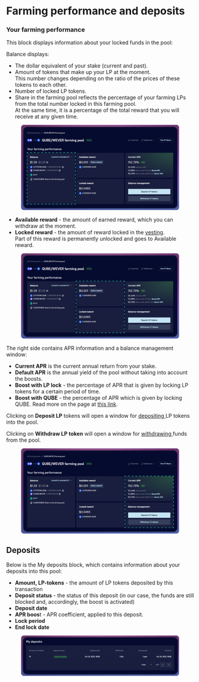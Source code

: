 # Farming performance and deposits

### Your farming performance

This block displays information about your locked funds in the pool:

Balance displays:

* The dollar equivalent of your stake (current and past).
* Amount of tokens that make up your LP at the moment. \
  This number changes depending on the ratio of the prices of these tokens to each other.
* Number of locked LP tokens.
* Share in the farming pool reflects the percentage of your farming LPs from the total number locked in this farming pool. \
  At the same time, it is a percentage of the total reward that you will receive at any given time.

<figure><img src="../../../../../.gitbook/assets/image (22).png" alt=""><figcaption></figcaption></figure>

* **Available reward** - the amount of earned reward, which you can withdraw at the moment.
* **Locked reward** - the amount of reward locked in the [vesting](../../../concepts/vesting.md). \
  Part of this reward is permanently unlocked and goes to Available reward.

<figure><img src="../../../../../.gitbook/assets/image (8).png" alt=""><figcaption></figcaption></figure>

The right side contains APR information and a balance management window:

* **Current APR** is the current annual return from your stake.
* **Default APR** is the annual yield of the pool without taking into account the boosts.
* **Boost with LP lock** - the percentage of APR that is given by locking LP tokens for a certain period of time.
* **Boost with QUBE** - the percentage of APR which is given by locking QUBE. Read more on the page at [this link](../../../../dao/how-to/get-a-boost.md).

Clicking on **Deposit LP** tokens will open a window for [depositing ](../../how-to/deposit-withdraw-farm-tokens.md)LP tokens into the pool.&#x20;

Clicking on **Withdraw LP token** will open a window for [withdrawing ](../../how-to/deposit-withdraw-farm-tokens.md)funds from the pool.

<figure><img src="../../../../../.gitbook/assets/image (4).png" alt=""><figcaption></figcaption></figure>

## Deposits

Below is the My deposits block, which contains information about your deposits into this pool:

* **Amount, LP-tokens** - the amount of LP tokens deposited by this transaction
* **Deposit status** - the status of this deposit (in our case, the funds are still blocked and, accordingly, the boost is activated)
* **Deposit date**
* **APR boos**t - APR coefficient, applied to this deposit.
* **Lock period**
* **End lock date**

<figure><img src="../../../../../.gitbook/assets/image (2).png" alt=""><figcaption></figcaption></figure>
